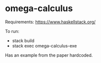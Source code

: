 # omega-calculus

Requirements: https://www.haskellstack.org/

To run:
  * stack build
  * stack exec omega-calculus-exe


Has an example from the paper hardcoded.
